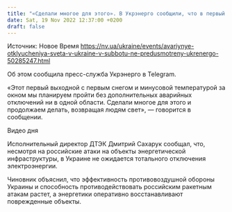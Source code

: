 ```yaml
---
title: "«Сделали многое для этого». В Укрэнерго сообщили, что в первый снежный выходной аварийные отключения света не предусмотрены"
date: Sat, 19 Nov 2022 12:37:00 +0200
draft: false
---
```

Источник: Новое Время https://nv.ua/ukraine/events/avariynye-otklyucheniya-sveta-v-ukraine-v-subbotu-ne-predusmotreny-ukrenergo-50285247.html


Об этом сообщила пресс-служба Укрэнерго в Telegram.

«Этот первый выходной с первым снегом и минусовой температурой за окном мы планируем пройти без дополнительных аварийных отключений ни в одной области. Сделали многое для этого и продолжаем делать, возвращая людям свет», — говорится в сообщении.

 Видео дня   

Исполнительный директор ДТЭК Дмитрий Сахарук сообщал, что, несмотря на российские атаки на объекты энергетической инфраструктуры, в Украине не ожидается тотального отключения электроэнергии.

Чиновник объяснил, что эффективность противовоздушной обороны Украины и способность противодействовать российским ракетным атакам растет, а энергетики оперативно восстанавливают поврежденные объекты.
